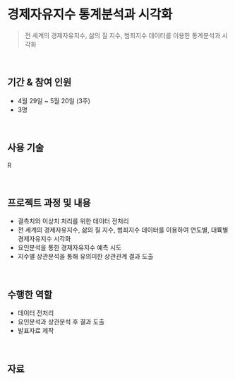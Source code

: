 # 경제자유지수 통계분석과 시각화
> 전 세계의 경제자유지수, 삶의 질 지수, 범죄지수 데이터를 이용한 통계분석과 시각화
</br>

## 기간 & 참여 인원 
- 4월 29일 ~ 5월 20일 (3주)
- 3명
</br>

## 사용 기술 
R 

</br>

## 프로젝트 과정 및 내용 
- 결측치와 이상치 처리를 위한 데이터 전처리
- 전 세계의 경제자유지수, 삶의 질 지수, 범죄지수 데이터를 이용하여 연도별, 대륙별 경제자유지수 시각화
- 요인분석을 통한 경제자유지수 예측 시도
- 지수별 상관분석을 통해 유의미한 상관관계 결과 도출 
</br>

## 수행한 역할 
- 데이터 전처리
- 요인분석과 상관분석 후 결과 도출
- 발표자료 제작
</br>

## 자료

